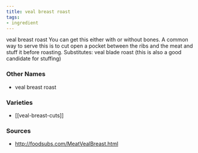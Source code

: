 ```yaml
---
title: veal breast roast
tags:
- ingredient
---
```

veal breast roast You can get this either with or without bones. A common way to serve this is to cut open a pocket between the ribs and the meat and stuff it before roasting. Substitutes: veal blade roast (this is also a good candidate for stuffing)

### Other Names

* veal breast roast

### Varieties

* [[veal-breast-cuts]]

### Sources
* http://foodsubs.com/MeatVealBreast.html
